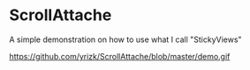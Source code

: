 # ScrollAttache
A simple demonstration on how to use what I call "StickyViews"


https://github.com/yrizk/ScrollAttache/blob/master/demo.gif
